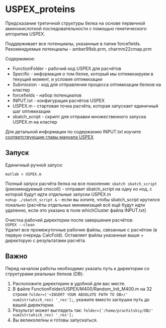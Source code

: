 # USPEX_proteins

Предсказание третичной структуры белка на основе первичной аминокислотной последовательности с помощью генетического алгоритма USPEX.

Поддерживает все потенциалы, указанные в папке forcefields. Рекомендуемые потенциалы - amber99sb.prm, charmm22cmap.prm

Содержимое:
 - FunctionFolder - рабочий код USPEX для расчётов
 - Specific - информация о том белке, который мы оптимизируем в текущий момент, и условия оптимизации
 - Submission - код для отправления процесса оптимизации белков на кластер
 - forcefields - набор потенциалов
 - INPUT.txt - конфигурация расчётов USPEX
 - USPEX.m - стартовая точка расчёта, которая запускает единичный шаг оптимизации
 - sbatch_script - скрипт для отправки множественного запуска USPEX.m на кластер

Для детальной информации по содержанию INPUT.txt изучите [соответствующие главы мануала USPEX](https://uspex-team.org/online_utilities/uspex_manual_release/EnglishVersion/uspex_manual_english/inputs.html)
## Запуск
Единичный ручной запуск:

`matlab < USPEX.m`

Полный запуск расчёта белка на все поколения:
`sbatch sbatch_script` (рекомендуемый способ) - отправит sbatch_script на одну из нод, с которой будут идти отдельные запуски USPEX.m\
`nohup ./sbatch_script &` - если вы хотите, чтобы sbatch_script крутился локально (расчёты отдельных минимизаций всё ещё будут идти удаленно, если это указано в поле whichCluster файла INPUT.txt)

Очистка рабочей директории после завершения расчётов:\
`USPEX --clean`\
Удалит все промежуточные рабочие файлы, связанные с расчётом (в первую очередь CalcFold). Оставляет файлы указанные выше + директорую с результатами расчёта.


## Важно
Перед началом работы необходимо указать путь к директории со структурами реальных белков (DB):
1. Расположите директорию в удобной для вас месте.
2. В файле FunctionFolder/USPEX/M400/Random_Init_M400.m на 32 строке `folder=['<INSERT YOUR ABSOLUTE PATH TO DB>/' num2str(which_res) '_res'];`, укажите вместо заглушки путь до вашей директории.
3. Результат может выглядеть так: `folder=['/home/prachitskiy/DB/' num2str(which_res) '_res'];`
4. Вы великолепны и готовы запускаться.

